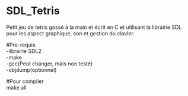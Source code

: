 # SDL_Tetris
Petit jeu de tetris gossé à la main et écrit en C et utilisant la librairie SDL pour les aspect graphique, son et gestion du clavier.

#Pre-requis</br>
-librairie SDL2</br>
-make</br>
-gcc(Peut changer, mais non testé)</br>
-objdump(optionnel)</br>

#Pour compiler</br>
make all
</br>


